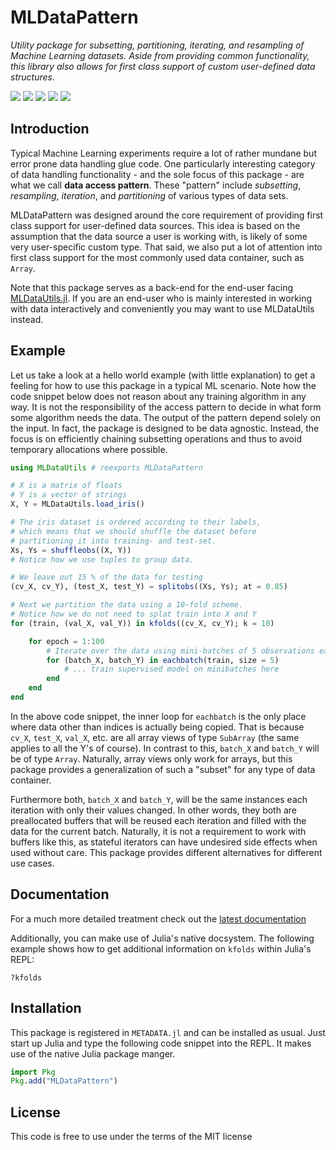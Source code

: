 # MLDataPattern

*Utility package for subsetting, partitioning, iterating, and
resampling of Machine Learning datasets. Aside from providing
common functionality, this library also allows for first class
support of custom user-defined data structures.*

[![][license-img]][license-url]
[![][docs-dev-img]][docs-dev-url]
[![][travis-img]][travis-url]
[![][pkgeval-img]][pkgeval-url]
[![][coveralls-img]][coveralls-url]


## Introduction

Typical Machine Learning experiments require a lot of rather
mundane but error prone data handling glue code. One particularly
interesting category of data handling functionality - and the
sole focus of this package - are what we call **data access
pattern**. These "pattern" include *subsetting*, *resampling*,
*iteration*, and *partitioning* of various types of data sets.

MLDataPattern was designed around the core requirement of
providing first class support for user-defined data sources. This
idea is based on the assumption that the data source a user is
working with, is likely of some very user-specific custom type.
That said, we also put a lot of attention into first class
support for the most commonly used data container, such as
`Array`.

Note that this package serves as a back-end for the end-user
facing [MLDataUtils.jl](https://github.com/JuliaML/MLDataUtils.jl).
If you are an end-user who is mainly interested in working with
data interactively and conveniently you may want to use MLDataUtils
instead.

## Example

Let us take a look at a hello world example (with little
explanation) to get a feeling for how to use this package in a
typical ML scenario. Note how the code snippet below does not
reason about any training algorithm in any way. It is not the
responsibility of the access pattern to decide in what form some
algorithm needs the data. The output of the pattern depend solely
on the input. In fact, the package is designed to be data
agnostic. Instead, the focus is on efficiently chaining
subsetting operations and thus to avoid temporary allocations
where possible.

```julia
using MLDataUtils # reexports MLDataPattern

# X is a matrix of floats
# Y is a vector of strings
X, Y = MLDataUtils.load_iris()

# The iris dataset is ordered according to their labels,
# which means that we should shuffle the dataset before
# partitioning it into training- and test-set.
Xs, Ys = shuffleobs((X, Y))
# Notice how we use tuples to group data.

# We leave out 15 % of the data for testing
(cv_X, cv_Y), (test_X, test_Y) = splitobs((Xs, Ys); at = 0.85)

# Next we partition the data using a 10-fold scheme.
# Notice how we do not need to splat train into X and Y
for (train, (val_X, val_Y)) in kfolds((cv_X, cv_Y); k = 10)

    for epoch = 1:100
        # Iterate over the data using mini-batches of 5 observations each
        for (batch_X, batch_Y) in eachbatch(train, size = 5)
            # ... train supervised model on minibatches here
        end
    end
end
```

In the above code snippet, the inner loop for `eachbatch` is the
only place where data other than indices is actually being
copied. That is because `cv_X`, `test_X`, `val_X`, etc. are all
array views of type `SubArray` (the same applies to all the Y's
of course). In contrast to this, `batch_X` and `batch_Y` will be
of type `Array`. Naturally, array views only work for arrays, but
this package provides a generalization of such a "subset" for any
type of data container.

Furthermore both, `batch_X` and `batch_Y`, will be the same
instances each iteration with only their values changed. In other
words, they both are preallocated buffers that will be reused
each iteration and filled with the data for the current batch.
Naturally, it is not a requirement to work with buffers like
this, as stateful iterators can have undesired side effects when
used without care. This package provides different alternatives
for different use cases.

## Documentation

For a much more detailed treatment check out the [latest documentation](http://mldatapatternjl.readthedocs.io/en/latest/)

Additionally, you can make use of Julia's native docsystem. The
following example shows how to get additional information on
`kfolds` within Julia's REPL:

```
?kfolds
```

## Installation

This package is registered in `METADATA.jl` and can be installed
as usual. Just start up Julia and type the following code snippet
into the REPL. It makes use of the native Julia package manger.

```julia
import Pkg
Pkg.add("MLDataPattern")
```

## License

This code is free to use under the terms of the MIT license


<!-- URLS -->

[pkgeval-img]: https://juliaci.github.io/NanosoldierReports/pkgeval_badges/M/MLDataPattern.svg
[pkgeval-url]: https://juliaci.github.io/NanosoldierReports/pkgeval_badges/report.html
[travis-img]: https://api.travis-ci.org/JuliaML/MLDataPattern.jl.svg
[travis-url]: https://travis-ci.org/JuliaML/MLDataPattern.jl
[license-img]: https://img.shields.io/badge/license-MIT-brightgreen.svg?style=flat
[license-url]: LICENSE.md
[coveralls-img]: https://coveralls.io/repos/github/JuliaML/MLDataPattern.jl/badge.svg?branch=master
[coveralls-url]: https://coveralls.io/github/JuliaML/MLDataPattern.jl?branch=master
[docs-dev-img]: https://img.shields.io/badge/docs-latest-blue.svg?style=flat
[docs-dev-url]: http://mldatapatternjl.readthedocs.io/en/latest/?badge=latest
